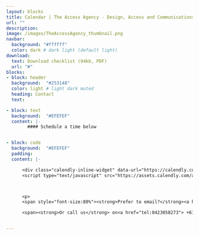 ```yaml
---
layout: blocks
title: Calendar | The Access Agency - Design, Access and Communications
url: ""
description:
image: /images/TheAccessAgency_thumbnail.png
navbar:
  background: "#ffffff"
  color: dark # dark light (default light)
download:
  text: Download checklist (94kb, PDF)
  url: "#"
blocks:
- block: header
  background:  "#253148"
  color: light # light dark muted
  heading: Contact
  text:

- block: text
  background:  "#EFEFEF"
  content: |-
        #### Schedule a time below


- block: code
  background:  "#EFEFEF"
  padding:
  content: |-

      <div class="calendly-inline-widget" data-url="https://calendly.com/the-access-agency/15min-chat" style="min-width:320px;height:630px;"></div>
      <script type="text/javascript" src="https://assets.calendly.com/assets/external/widget.js" async></script>



      <p>
      <span style="font-size:80%"><strong>Prefer to email?</strong><a href="/contact">use the form here</a></br>

      <span><strong>Or call us</strong> on<a href="tel:0423058273"> +61 042 358 273.</a>


---
```

